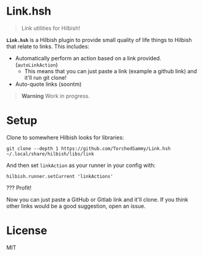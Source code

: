 # Link.hsh
> Link utilities for Hilbish!

**`Link.hsh`** is a Hilbish plugin to provide small quality of life
things to Hilbish that relate to links. This includes:
- Automatically perform an action based on a link provided. (`autoLinkAction`)
  - This means that you can just paste a link (example a github link)
  and it'll run git clone!
- Auto-quote links (soontm)

> **Warning**
> Work in progress.

# Setup
Clone to somewhere Hilbish looks for libraries:
```
git clone --depth 1 https://github.com/TorchedSammy/Link.hsh ~/.local/share/hilbish/libs/link
```

And then set `linkAction` as your runner in your config with:
```
hilbish.runner.setCurrent 'linkActions'
```

???
Profit!

Now you can just paste a GitHub or Gitlab link and it'll clone.
If you think other links would be a good suggestion, open an issue.

# License
MIT
